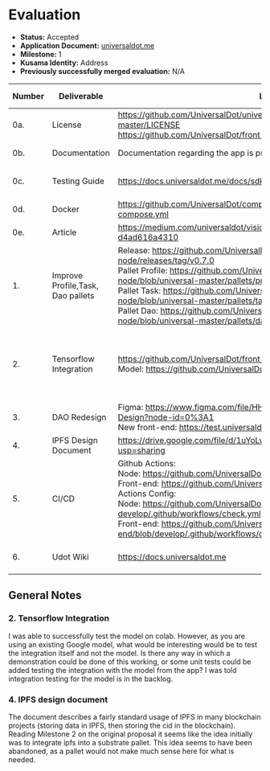 # Evaluation

- **Status:** Accepted
- **Application Document:** [universaldot.me](https://github.com/w3f/Grants-Program/blob/master/applications/universaldot.me.md) 
- **Milestone:** 1
- **Kusama Identity:** Address
- **Previously successfully merged evaluation:** N/A

| Number | Deliverable | Link | Evaluation Notes |
| ------------- | ------------- | ------------- |------------- |
| 0a. | License|https://github.com/UniversalDot/universal-dot-node/blob/universal-master/LICENSE </br> https://github.com/UniversalDot/front-end/blob/develop/LICENSE.md | Improved on request| 
| 0b.  | Documentation | Documentation regarding the app is provided at: https://docs.universaldot.me/| Improved on request| 
| 0c. | Testing Guide | https://docs.universaldot.me/docs/sdk/Testing | OK, fixed previously failed test| 
| 0d. | Docker |https://github.com/UniversalDot/compose-service/blob/master/docker-compose.yml| Ok| 
| 0e. | Article |https://medium.com/universaldot/vision-everything-starts-with-a-why-d4ad616a4310| ...| 
| 1. | Improve Profile,Task, Dao pallets |Release: https://github.com/UniversalDot/universal-dot-node/releases/tag/v0.7.0 <br/> Pallet Profile: https://github.com/UniversalDot/universal-dot-node/blob/universal-master/pallets/profile/src/lib.rs <br/> Pallet Task: https://github.com/UniversalDot/universal-dot-node/blob/universal-master/pallets/task/src/lib.rs <br/> Pallet Dao: https://github.com/UniversalDot/universal-dot-node/blob/universal-master/pallets/dao/src/lib.rs | Ok|
| 2. | Tensorflow Integration |https://github.com/UniversalDot/front-end/pull/11/files <br/> Model: https://github.com/UniversalDot/tensorflow| Uncertain on how to test that the integration is working properly| 
| 3. | DAO Redesign |Figma:  https://www.figma.com/file/HHVZfIdNWrKOKNka6gdm5d/Dao-Design?node-id=0%3A1 <br/>  New front-end: https://test.universaldot.me| Ok|
| 4. | IPFS Design Document |https://drive.google.com/file/d/1uYoLvdV9r5kaIxKSVCKBcEF5xWb_4ktn/view?usp=sharing| Ok|
| 5. | CI/CD |Github Actions: <br/> Node: https://github.com/UniversalDot/universal-dot-node/actions <br/> Front-end: https://github.com/UniversalDot/front-end/actions <br/> Actions Config: <br/> Node: https://github.com/UniversalDot/universal-dot-node/blob/universal-develop/.github/workflows/check.yml <br/> Front-end: https://github.com/UniversalDot/front-end/blob/develop/.github/workflows/deploy.yml | Ok|
| 6. | Udot Wiki |https://docs.universaldot.me| Already reviewed in 0b|

## General Notes

### 2. Tensorflow Integration

I was able to successfully test the model on colab. However, as you are using an existing Google model, what would be interesting would be to test the integration itself and not the model. Is there any way in which a demonstration could be done of this working, or some unit tests could be added testing the integration with the model from the app? I was told integration testing for the model is in the backlog.

### 4. IPFS design document

The document describes a fairly standard usage of IPFS in many blockchain projects (storing data in IPFS, then storing the cid in the blockchain). Reading Milestone 2 on the original proposal it seems like the idea initially was to integrate ipfs into a substrate pallet. This idea seems to have been abandoned, as a pallet would not make much sense here for what is needed.
